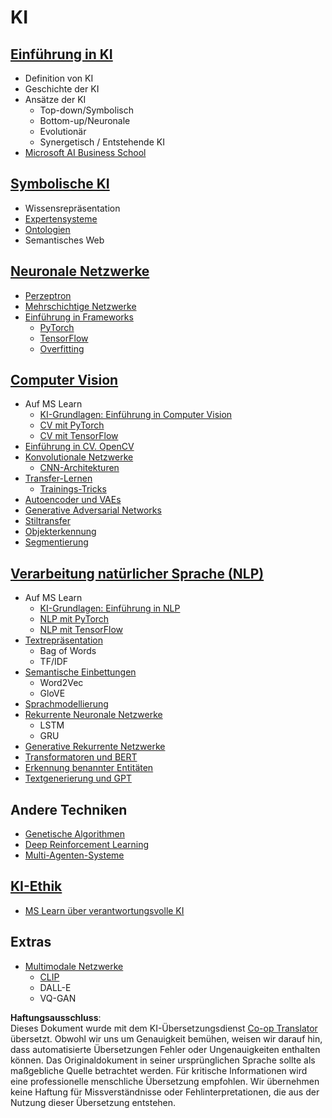 <!--
CO_OP_TRANSLATOR_METADATA:
{
  "original_hash": "f2f88dbd2debd38e26149b27b1fd272d",
  "translation_date": "2025-08-24T09:44:59+00:00",
  "source_file": "etc/Mindmap.md",
  "language_code": "de"
}
-->
# KI

## [Einführung in KI](https://github.com/microsoft/AI-For-Beginners/blob/main/lessons/1-Intro/README.md)
 - Definition von KI
 - Geschichte der KI
 - Ansätze der KI
     - Top-down/Symbolisch
     - Bottom-up/Neuronale
     - Evolutionär
     - Synergetisch / Entstehende KI
 - [Microsoft AI Business School](https://www.microsoft.com/ai/ai-business-school/?WT.mc_id=academic-77998-cacaste)

## [Symbolische KI](https://github.com/microsoft/AI-For-Beginners/blob/main/lessons/2-Symbolic/README.md)
 - Wissensrepräsentation
 - [Expertensysteme](https://github.com/microsoft/AI-For-Beginners/blob/main/lessons/2-Symbolic/Animals.ipynb)
 - [Ontologien](https://github.com/microsoft/AI-For-Beginners/blob/main/lessons/2-Symbolic/FamilyOntology.ipynb)
 - Semantisches Web

## [Neuronale Netzwerke](https://github.com/microsoft/AI-For-Beginners/blob/main/lessons/3-NeuralNetworks/README.md)
 - [Perzeptron](https://github.com/microsoft/AI-For-Beginners/blob/main/lessons/3-NeuralNetworks/03-Perceptron/README.md)
 - [Mehrschichtige Netzwerke](https://github.com/microsoft/AI-For-Beginners/blob/main/lessons/3-NeuralNetworks/04-OwnFramework/README.md)
 - [Einführung in Frameworks](https://github.com/microsoft/AI-For-Beginners/blob/main/lessons/3-NeuralNetworks/05-Frameworks/README.md)
   - [PyTorch](https://github.com/microsoft/AI-For-Beginners/blob/main/lessons/3-NeuralNetworks/05-Frameworks/IntroPyTorch.ipynb)
   - [TensorFlow](https://github.com/microsoft/AI-For-Beginners/blob/main/lessons/3-NeuralNetworks/05-Frameworks/IntroKerasTF.md)
   - [Overfitting](https://github.com/microsoft/AI-For-Beginners/blob/main/lessons/3-NeuralNetworks/05-Frameworks/Overfitting.md)

## [Computer Vision](https://github.com/microsoft/AI-For-Beginners/blob/main/lessons/4-ComputerVision/README.md)
 - Auf MS Learn
    - [KI-Grundlagen: Einführung in Computer Vision](https://docs.microsoft.com/learn/paths/explore-computer-vision-microsoft-azure/?WT.mc_id=academic-77998-cacaste)
    - [CV mit PyTorch](https://docs.microsoft.com/learn/modules/intro-computer-vision-pytorch/?WT.mc_id=academic-77998-cacaste)
    - [CV mit TensorFlow](https://docs.microsoft.com/learn/modules/intro-computer-vision-TensorFlow/?WT.mc_id=academic-77998-cacaste)
 - [Einführung in CV. OpenCV](https://github.com/microsoft/AI-For-Beginners/blob/main/lessons/4-ComputerVision/06-IntroCV/README.md)
 - [Konvolutionale Netzwerke](https://github.com/microsoft/AI-For-Beginners/blob/main/lessons/4-ComputerVision/07-ConvNets/README.md)
   - [CNN-Architekturen](https://github.com/microsoft/AI-For-Beginners/blob/main/lessons/4-ComputerVision/07-ConvNets/CNN_Architectures.md)
 - [Transfer-Lernen](https://github.com/microsoft/AI-For-Beginners/blob/main/lessons/4-ComputerVision/08-TransferLearning/README.md)
   - [Trainings-Tricks](https://github.com/microsoft/AI-For-Beginners/blob/main/lessons/4-ComputerVision/08-TransferLearning/TrainingTricks.md)
 - [Autoencoder und VAEs](https://github.com/microsoft/AI-For-Beginners/blob/main/lessons/4-ComputerVision/09-Autoencoders/README.md)
 - [Generative Adversarial Networks](https://github.com/microsoft/AI-For-Beginners/blob/main/lessons/4-ComputerVision/10-GANs/README.md)
 - [Stiltransfer](https://github.com/microsoft/AI-For-Beginners/blob/main/lessons/4-ComputerVision/10-GANs/StyleTransfer.ipynb)
 - [Objekterkennung](https://github.com/microsoft/AI-For-Beginners/blob/main/lessons/4-ComputerVision/11-ObjectDetection/README.md)
 - [Segmentierung](https://github.com/microsoft/AI-For-Beginners/blob/main/lessons/4-ComputerVision/12-Segmentation/README.md)
 
## [Verarbeitung natürlicher Sprache (NLP)](https://github.com/microsoft/AI-For-Beginners/blob/main/lessons/5-NLP/README.md)
 - Auf MS Learn
    - [KI-Grundlagen: Einführung in NLP](https://docs.microsoft.com/learn/paths/explore-natural-language-processing/?WT.mc_id=academic-77998-cacaste)
    - [NLP mit PyTorch](https://docs.microsoft.com/learn/modules/intro-natural-language-processing-pytorch/?WT.mc_id=academic-77998-cacaste)
    - [NLP mit TensorFlow](https://docs.microsoft.com/learn/modules/intro-natural-language-processing-TensorFlow/?WT.mc_id=academic-77998-cacaste)
 - [Textrepräsentation](https://github.com/microsoft/AI-For-Beginners/blob/main/lessons/5-NLP/13-TextRep/README.md)
    - Bag of Words
    - TF/IDF
 - [Semantische Einbettungen](https://github.com/microsoft/AI-For-Beginners/blob/main/lessons/5-NLP/14-Embeddings/README.md)
    - Word2Vec
    - GloVE
 - [Sprachmodellierung](https://github.com/microsoft/AI-For-Beginners/blob/main/lessons/5-NLP/15-LanguageModeling)
 - [Rekurrente Neuronale Netzwerke](https://github.com/microsoft/AI-For-Beginners/blob/main/lessons/5-NLP/16-RNN/README.md)
     - LSTM
     - GRU
 - [Generative Rekurrente Netzwerke](https://github.com/microsoft/AI-For-Beginners/blob/main/lessons/5-NLP/17-GenerativeNetworks/README.md)
 - [Transformatoren und BERT](https://github.com/microsoft/AI-For-Beginners/blob/main/lessons/5-NLP/18-Transformers/README.md)
 - [Erkennung benannter Entitäten](https://github.com/microsoft/AI-For-Beginners/blob/main/lessons/5-NLP/19-NER/README.md)
 - [Textgenerierung und GPT](https://github.com/microsoft/AI-For-Beginners/blob/main/lessons/5-NLP/20-LanguageModels/README.md)

## Andere Techniken
 - [Genetische Algorithmen](https://github.com/microsoft/AI-For-Beginners/blob/main/lessons/6-Other/21-GeneticAlgorithms/README.md)
 - [Deep Reinforcement Learning](https://github.com/microsoft/AI-For-Beginners/blob/main/lessons/6-Other/22-DeepRL/README.md)
 - [Multi-Agenten-Systeme](https://github.com/microsoft/AI-For-Beginners/blob/main/lessons/6-Other/23-MultiagentSystems/README.md)

## [KI-Ethik](https://github.com/microsoft/AI-For-Beginners/blob/main/lessons/7-Ethics/README.md)
 - [MS Learn über verantwortungsvolle KI](https://docs.microsoft.com/learn/paths/responsible-ai-business-principles/?WT.mc_id=academic-77998-cacaste)

## Extras
 - [Multimodale Netzwerke](https://github.com/microsoft/AI-For-Beginners/blob/main/lessons/X-Extras/X1-MultiModal/README.md)
   - [CLIP](https://github.com/microsoft/AI-For-Beginners/blob/main/lessons/X-Extras/X1-MultiModal/Clip.ipynb)
   - DALL-E
   - VQ-GAN

**Haftungsausschluss**:  
Dieses Dokument wurde mit dem KI-Übersetzungsdienst [Co-op Translator](https://github.com/Azure/co-op-translator) übersetzt. Obwohl wir uns um Genauigkeit bemühen, weisen wir darauf hin, dass automatisierte Übersetzungen Fehler oder Ungenauigkeiten enthalten können. Das Originaldokument in seiner ursprünglichen Sprache sollte als maßgebliche Quelle betrachtet werden. Für kritische Informationen wird eine professionelle menschliche Übersetzung empfohlen. Wir übernehmen keine Haftung für Missverständnisse oder Fehlinterpretationen, die aus der Nutzung dieser Übersetzung entstehen.